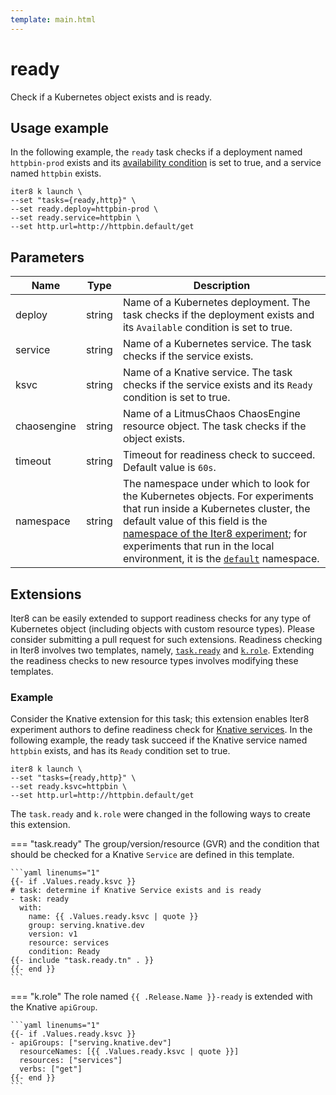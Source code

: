 ```yaml
---
template: main.html
---
```


# ready

Check if a Kubernetes object exists and is ready.

## Usage example

In the following example, the `ready` task checks if a deployment named `httpbin-prod` exists and its [availability condition](https://kubernetes.io/docs/concepts/workloads/controllers/deployment/) is set to true, and a service named `httpbin` exists.
```shell
iter8 k launch \
--set "tasks={ready,http}" \
--set ready.deploy=httpbin-prod \
--set ready.service=httpbin \
--set http.url=http://httpbin.default/get
```

## Parameters

| Name | Type | Description |
| ---- | ---- | ----------- |
| deploy  | string | Name of a Kubernetes deployment. The task checks if the deployment exists and its `Available` condition is set to true. |
| service | string | Name of a Kubernetes service. The task checks if the service exists. |
| ksvc | string | Name of a Knative service. The task checks if the service exists and its `Ready` condition is set to true. |
| chaosengine | string | Name of a LitmusChaos ChaosEngine resource object. The task checks if the object exists. |
| timeout | string | Timeout for readiness check to succeed. Default value is `60s`. |
| namespace | string | The namespace under which to look for the Kubernetes objects. For experiments that run inside a Kubernetes cluster, the default value of this field is the [namespace of the Iter8 experiment](../topics/group.md); for experiments that run in the local environment, it is the [`default`](https://kubernetes.io/docs/concepts/overview/working-with-objects/namespaces/) namespace. |


## Extensions

Iter8 can be easily extended to support readiness checks for any type of Kubernetes object (including objects with custom resource types). Please consider submitting a pull request for such extensions. Readiness checking in Iter8 involves two templates, namely, [`task.ready`](https://raw.githubusercontent.com/iter8-tools/iter8/v0.14.5/charts/iter8/templates/_task-ready.tpl) and [`k.role`](https://raw.githubusercontent.com/iter8-tools/iter8/v0.14.5/charts/iter8/templates/_k-role.tpl). Extending the readiness checks to new resource types involves modifying these templates.

### Example

Consider the Knative extension for this task; this extension enables Iter8 experiment authors to define readiness check for [Knative services](https://knative.dev/docs/serving). In the following example, the ready task succeed if the Knative service named `httpbin` exists, and has its `Ready` condition set to true.

```shell
iter8 k launch \
--set "tasks={ready,http}" \
--set ready.ksvc=httpbin \
--set http.url=http://httpbin.default/get
```

The `task.ready` and `k.role` were changed in the following ways to create this extension.

=== "task.ready"
    The group/version/resource (GVR) and the condition that should be checked for a Knative `Service` are defined in this template.

    ```yaml linenums="1"
    {{- if .Values.ready.ksvc }}
    # task: determine if Knative Service exists and is ready
    - task: ready
      with:
        name: {{ .Values.ready.ksvc | quote }}
        group: serving.knative.dev
        version: v1
        resource: services
        condition: Ready
    {{- include "task.ready.tn" . }}
    {{- end }}
    ```

=== "k.role"
    The role named `{{ .Release.Name }}-ready` is extended with the Knative `apiGroup`.

    ```yaml linenums="1"
    {{- if .Values.ready.ksvc }}
    - apiGroups: ["serving.knative.dev"]
      resourceNames: [{{ .Values.ready.ksvc | quote }}]
      resources: ["services"]
      verbs: ["get"]
    {{- end }}
    ```
